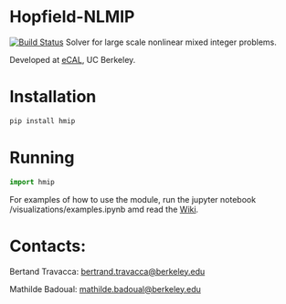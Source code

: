 # Hopfield-NLMIP

[![Build Status](https://travis-ci.com/mathildebadoual/hmip.svg?token=sSNFwE8cjSB4sGxziMoY&branch=master)](https://travis-ci.com/mathildebadoual/hmip)
Solver for large scale nonlinear mixed integer problems.

Developed at [eCAL](https://ecal.berkeley.edu/), UC Berkeley.

# Installation

```bash
pip install hmip
```

# Running

```python
import hmip
```

For examples of how to use the module, run the jupyter notebook /visualizations/examples.ipynb amd read the [Wiki](https://github.com/mathildebadoual/hmip/wiki).

# Contacts:

Bertand Travacca: bertrand.travacca@berkeley.edu

Mathilde Badoual: mathilde.badoual@berkeley.edu
